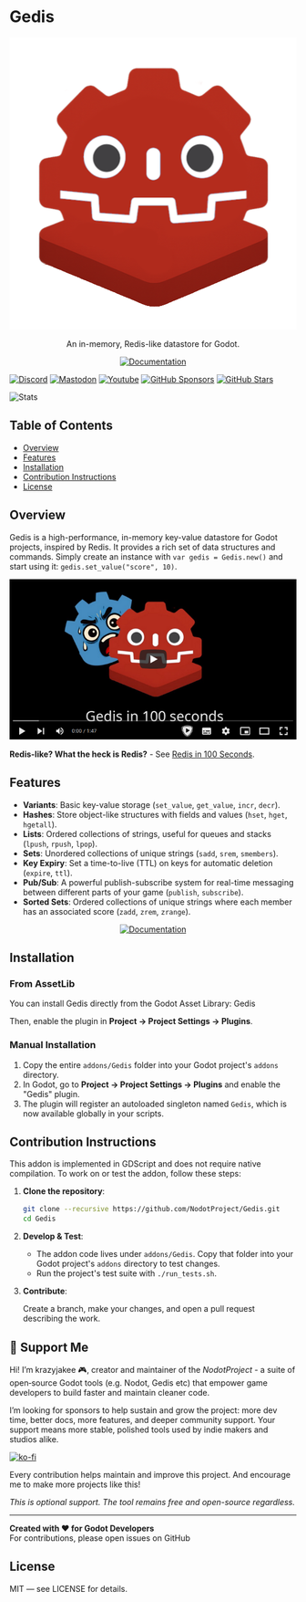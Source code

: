 # Gedis

<p align="center">
    <img width="512" height="512" alt="image" src="https://github.com/NodotProject/gedis/blob/main/addons/Gedis/icon.png?raw=true" />
</p>

<p align="center">
    An in-memory, Redis-like datastore for Godot.
</p>

<p align="center">
    <a href="https://nodotproject.github.io/Gedis/"><img src="https://img.shields.io/badge/documentation-blue?style=for-the-badge&logo=readthedocs&logoColor=white" alt="Documentation"></a>
</p>

[![Discord](https://img.shields.io/discord/1089846386566111322)](https://discord.gg/Rx9CZX4sjG) [![Mastodon](https://img.shields.io/mastodon/follow/110106863700290562?domain=mastodon.gamedev.place)](https://mastodon.gamedev.place/@krazyjakee) [![Youtube](https://img.shields.io/youtube/channel/subscribers/UColWkNMgHseKyU7D1QGeoyQ)](https://www.youtube.com/@GodotNodot) [![GitHub Sponsors](https://img.shields.io/github/sponsors/krazyjakee)](https://github.com/sponsors/krazyjakee) [![GitHub Stars](https://img.shields.io/github/stars/NodotProject/Gedis)](https://github.com/NodotProject/Gedis)

![Stats](https://repobeats.axiom.co/api/embed/2a34f9ee10e86a04db97091d90c892c07c8314d1.svg "Repobeats analytics image")

## Table of Contents

- [Overview](#overview)
- [Features](#features)
- [Installation](#installation)
- [Contribution Instructions](#contribution-instructions)
- [License](#license)

## Overview

Gedis is a high-performance, in-memory key-value datastore for Godot projects, inspired by Redis. It provides a rich set of data structures and commands. Simply create an instance with `var gedis = Gedis.new()` and start using it: `gedis.set_value("score", 10)`.

[![Video preview](video.png)](https://www.youtube.com/watch?v=tjiwAmH2-mE)

**Redis-like? What the heck is Redis?** - See [Redis in 100 Seconds](https://www.youtube.com/watch?v=G1rOthIU-uo).

## Features

- **Variants**: Basic key-value storage (`set_value`, `get_value`, `incr`, `decr`).
- **Hashes**: Store object-like structures with fields and values (`hset`, `hget`, `hgetall`).
- **Lists**: Ordered collections of strings, useful for queues and stacks (`lpush`, `rpush`, `lpop`).
- **Sets**: Unordered collections of unique strings (`sadd`, `srem`, `smembers`).
- **Key Expiry**: Set a time-to-live (TTL) on keys for automatic deletion (`expire`, `ttl`).
- **Pub/Sub**: A powerful publish-subscribe system for real-time messaging between different parts of your game (`publish`, `subscribe`).
- **Sorted Sets**: Ordered collections of unique strings where each member has an associated score (`zadd`, `zrem`, `zrange`).

<p align="center">
    <a href="https://nodotproject.github.io/Gedis/"><img src="https://img.shields.io/badge/documentation-blue?style=for-the-badge&logo=readthedocs&logoColor=white" alt="Documentation"></a>
</p>

## Installation

### From AssetLib

You can install Gedis directly from the Godot Asset Library: Gedis

Then, enable the plugin in **Project -> Project Settings -> Plugins**.

### Manual Installation

1.  Copy the entire `addons/Gedis` folder into your Godot project's `addons` directory.
2.  In Godot, go to **Project -> Project Settings -> Plugins** and enable the "Gedis" plugin.
3.  The plugin will register an autoloaded singleton named `Gedis`, which is now available globally in your scripts.

## Contribution Instructions

This addon is implemented in GDScript and does not require native compilation. To work on or test the addon, follow these steps:

1.  **Clone the repository**:

    ```sh
    git clone --recursive https://github.com/NodotProject/Gedis.git
    cd Gedis
    ```

2.  **Develop & Test**:

    - The addon code lives under `addons/Gedis`. Copy that folder into your Godot project's `addons` directory to test changes.
    - Run the project's test suite with `./run_tests.sh`.

3.  **Contribute**:

    Create a branch, make your changes, and open a pull request describing the work.

## 💖 Support Me
Hi! I’m krazyjakee 🎮, creator and maintain­er of the *NodotProject* - a suite of open‑source Godot tools (e.g. Nodot, Gedis etc) that empower game developers to build faster and maintain cleaner code.

I’m looking for sponsors to help sustain and grow the project: more dev time, better docs, more features, and deeper community support. Your support means more stable, polished tools used by indie makers and studios alike.

[![ko-fi](https://ko-fi.com/img/githubbutton_sm.svg)](https://ko-fi.com/krazyjakee)

Every contribution helps maintain and improve this project. And encourage me to make more projects like this!

*This is optional support. The tool remains free and open-source regardless.*

---

**Created with ❤️ for Godot Developers**  
For contributions, please open issues on GitHub

## License

MIT — see LICENSE for details.
